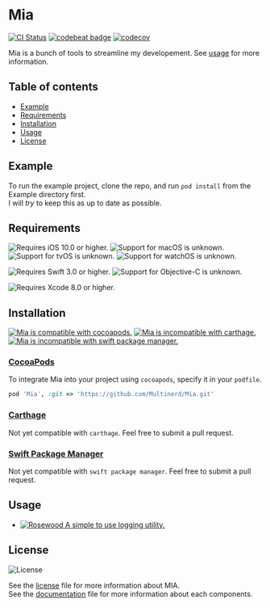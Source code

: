 # Mia

[![CI Status](http://img.shields.io/travis/multinerd/Mia.svg?style=flat)](https://travis-ci.org/multinerd/Mia)
[![codebeat badge](https://codebeat.co/badges/c2d27f95-2d07-4e0f-a321-2c98c629fd1f)](https://codebeat.co/projects/github-com-multinerd-mia-master)
[![codecov](https://codecov.io/gh/multinerd/Mia/branch/master/graph/badge.svg)](https://codecov.io/gh/multinerd/Mia)

Mia is a bunch of tools to streamline my developement. See [usage](#usage) for more information.





## Table of contents 

* [Example](#example)
* [Requirements](#requirements)
* [Installation](#installation)
* [Usage](#usage)
* [License](#license)





## Example

To run the example project, clone the repo, and run `pod install` from the Example directory first.  
I will *try* to keep this as up to date as possible.





## Requirements

![Requires iOS 10.0 or higher.][iosBadge]
![Support for macOS is unknown.][macBadge]
![Support for tvOS is unknown.][tvBadge]
![Support for watchOS is unknown.][watchBadge]

![Requires Swift 3.0 or higher.][swiftBadge]
![Support for Objective-C is unknown.][objcBadge]

![Requires Xcode 8.0 or higher.][xcodeBadge]

[iosBadge]: https://img.shields.io/badge/ios-10.0+-a.svg?style=flat&colorA=212121&colorB=616161 
[macBadge]: https://img.shields.io/badge/macOS-unknown-a.svg?style=flat&colorA=212121&colorB=616161 
[tvBadge]: https://img.shields.io/badge/tvOS-unknown-a.svg?style=flat&colorA=212121&colorB=616161 
[watchBadge]: https://img.shields.io/badge/watchOS-unknown-a.svg?style=flat&colorA=212121&colorB=616161 

[swiftBadge]: https://img.shields.io/badge/swift-3.0+-a.svg?style=flat&colorA=212121&colorB=FD7935
[objcBadge]: https://img.shields.io/badge/objective--c-unknown-a.svg?style=flat&colorA=212121&colorB=616161 

[xcodeBadge]: https://img.shields.io/badge/xcode-8.0+-a.svg?style=flat&colorA=212121&colorB=00B0FF 





## Installation

[![Mia is compatible with cocoapods.][cocoapodsBadge]][cocoapodsURL]
[![Mia is incompatible with carthage.][carthageBadge]][carthageURL]
[![Mia is incompatible with swift package manager.][spmBadge]][spmURL]


### [CocoaPods][cocoapodsURL]

To integrate Mia into your project using `cocoapods`, specify it in your `podfile`.

```ruby
pod 'Mia', :git => 'https://github.com/Multinerd/Mia.git'
```


### [Carthage][carthageURL]

Not yet compatible with `carthage`. Feel free to submit a pull request.


### [Swift Package Manager][spmURL]

Not yet compatible with `swift package manager`. Feel free to submit a pull request.

[cocoapodsBadge]: https://img.shields.io/badge/cocoapods-compatible-a.svg?style=flat&colorA=212121&colorB=00C853
[carthageBadge]: https://img.shields.io/badge/carthage-incompatible-red.svg?style=flat&colorA=212121&colorB=E53935
[spmBadge]: https://img.shields.io/badge/spm-incompatible-red.svg?style=flat&colorA=212121&colorB=E53935 

[cocoapodsURL]: http://cocoapods.org
[carthageURL]: https://github.com/Carthage/Carthage
[spmURL]: https://swift.org/package-manager/





## Usage

- [![Rosewood][rosewoodBadge] A simple to use logging utility.][rosewoodURL]


[rosewoodBadge]: https://img.shields.io/badge/logging-rosewood-a.svg?style=flat&colorA=212121&colorB=F48FB1 
[rosewoodURL]: https://github.com/multinerd/Mia/blob/master/Documentation/Rosewood.md





## License

![License][licenseBadge]

See the [license][licenseURL] file for more information about MIA.  
See the [documentation][documentationURL] file for more information about each components.  

[licenseBadge]: https://img.shields.io/badge/license-MIT-a.svg?style=flat&colorA=212121&colorB=616161 
[licenseURL]: https://github.com/multinerd/Mia/blob/master/LICENSE
[documentationURL]: https://github.com/multinerd/Mia/tree/master/Documentation